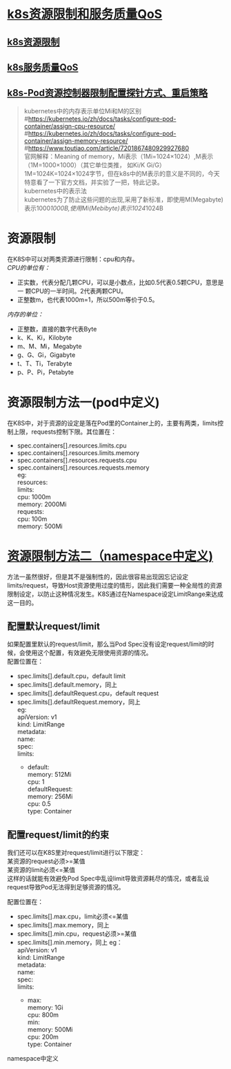 # [k8s资源限制和服务质量QoS](https://www.cnblogs.com/wangxu01/articles/11672212.html)
## [k8s资源限制](https://developer.aliyun.com/article/679887)
## [k8s服务质量QoS](https://blog.51cto.com/ghostwritten/5345902)
## [k8s-Pod资源控制器限制配置探针方式、重启策略](https://blog.csdn.net/weixin_47151643/article/details/109063601)
>kubernetes中的内存表示单位Mi和M的区别   
#https://kubernetes.io/zh/docs/tasks/configure-pod-container/assign-cpu-resource/  
#https://kubernetes.io/zh/docs/tasks/configure-pod-container/assign-memory-resource/     
#https://www.toutiao.com/article/7201867480929927680  
官网解释：Meaning of memory，Mi表示（1Mi=1024×1024）,M表示（1M=1000×1000）（其它单位类推， 如Ki/K Gi/G） 
                             1M=1024K=1024×1024字节，但在k8s中的M表示的意义是不同的，今天特意看了一下官方文档，并实验了一把，特此记录。  
kubernetes中的表示法    
  kubernetes为了防止这些问题的出现,采用了新标准，即使用M(Megabyte)表示1000*1000B,使用Mi(Mebibyte)表示1024*1024B    
  
# 资源限制
在K8S中可以对两类资源进行限制：cpu和内存。  
*CPU的单位有：*
  - 正实数，代表分配几颗CPU，可以是小数点，比如0.5代表0.5颗CPU，意思是一 颗CPU的一半时间。2代表两颗CPU。  
  - 正整数m，也代表1000m=1，所以500m等价于0.5。  

*内存的单位：*
  - 正整数，直接的数字代表Byte  
  - k、K、Ki，Kilobyte  
  - m、M、Mi，Megabyte  
  - g、G、Gi，Gigabyte  
  - t、T、Ti，Terabyte  
  - p、P、Pi，Petabyte  

# 资源限制方法一(pod中定义)
在K8S中，对于资源的设定是落在Pod里的Container上的，主要有两类，limits控制上限，requests控制下限。其位置在：  
  - spec.containers[].resources.limits.cpu
  - spec.containers[].resources.limits.memory
  - spec.containers[].resources.requests.cpu
  - spec.containers[].resources.requests.memory  
  eg:    
        resources:  
          limits:  
            cpu: 1000m  
            memory: 2000Mi  
          requests:  
            cpu: 100m  
            memory: 500Mi  

# [资源限制方法二（namespace中定义)](https://cloud.tencent.com/developer/article/1772253)
方法一虽然很好，但是其不是强制性的，因此很容易出现因忘记设定limits/request，导致Host资源使用过度的情形，因此我们需要一种全局性的资源限制设定，以防止这种情况发生。K8S通过在Namespace设定LimitRange来达成这一目的。  
## 配置默认request/limit  
如果配置里默认的request/limit，那么当Pod Spec没有设定request/limit的时候，会使用这个配置，有效避免无限使用资源的情况。  
配置位置在：  
  - spec.limits[].default.cpu，default limit
  - spec.limits[].default.memory，同上
  - spec.limits[].defaultRequest.cpu，default request
  - spec.limits[].defaultRequest.memory，同上  
eg:  
apiVersion: v1  
kind: LimitRange  
metadata:   
  name: <name>   
spec:   
  limits:   
    - default:   
        memory: 512Mi  
        cpu: 1   
      defaultRequest:   
        memory: 256Mi  
        cpu: 0.5  
      type: Container    

## 配置request/limit的约束
我们还可以在K8S里对request/limit进行以下限定：  
某资源的request必须>=某值  
某资源的limit必须<=某值  
这样的话就能有效避免Pod Spec中乱设limit导致资源耗尽的情况，或者乱设request导致Pod无法得到足够资源的情况。  

配置位置在：
  - spec.limits[].max.cpu，limit必须<=某值  
  - spec.limits[].max.memory，同上  
  - spec.limits[].min.cpu，request必须>=某值  
  - spec.limits[].min.memory，同上 
eg：  
apiVersion: v1  
kind: LimitRange  
metadata:   
  name: <name>   
spec:  
  limits:   
    - max:   
        memory: 1Gi   
        cpu: 800m   
      min:   
        memory: 500Mi  
        cpu: 200m  
      type: Container    

namespace中定义  


